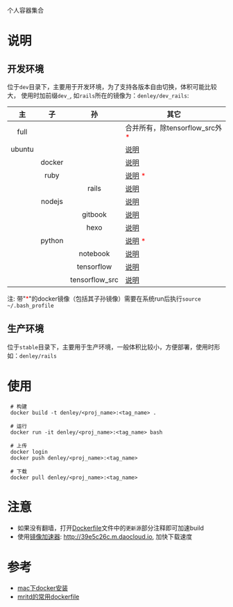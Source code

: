 个人容器集合

# 说明
## 开发环境
位于`dev`目录下，主要用于开发环境，为了支持各版本自由切换，体积可能比较大， 使用时加前缀`dev_`, 如`rails`所在的镜像为：`denley/dev_rails`: 

| 主 | 子 | 孙 | 其它 |
|:---:|:---:|:---:|---|
|full |  | |合并所有，除tensorflow_src外 <font color="red">*</font>|
|ubuntu|  |  |[说明](dev/ubuntu/README.md)|
|  | docker |  |[说明](dev/docker/README.md) |
|  | ruby |  |[说明](dev/ruby/README.md) <font color="red">*</font>|
|  |  | rails |[说明](dev/rails/README.md) |
|  | nodejs |  |[说明](dev/nodejs/README.md)|
|  |  | gitbook |[说明](dev/gitbook/README.md)|
|  |  | hexo |[说明](dev/hexo/README.md)|
|  | python |  |[说明](dev/python/README.md) <font color="red">*</font>|
|  |  | notebook |[说明](dev/notebook/README.md)|
|  |  | tensorflow |[说明](dev/tensorflow/README.md)|
|  |  | tensorflow_src |[说明](dev/tensorflow_src/README.md)|

注: 带"<font color="red">*</font>"的docker镜像（包括其子孙镜像）需要在系统run后执行`source ~/.bash_profile`

## 生产环境
位于`stable`目录下，主要用于生产环境，一般体积比较小，方便部署，使用时形如：`denley/rails`

# 使用
```shell
 # 构建
 docker build -t denley/<proj_name>:<tag_name> .

 # 运行
 docker run -it denley/<proj_name>:<tag_name> bash

 # 上传 
 docker login
 docker push denley/<proj_name>:<tag_name>

 # 下载
 docker pull denley/<proj_name>:<tag_name>
```
  
# 注意
* 如果没有翻墙，打开[Dockerfile](ubuntu/Dockerfile)文件中的`更新源`部分注释即可加速build
* 使用[镜像加速器](https://www.daocloud.io/mirror#accelerator-doc): http://39e5c26c.m.daocloud.io, 加快下载速度

# 参考
* [mac下docker安装](https://docs.docker.com/docker-for-mac/install/#download-docker-for-mac)
* [mritd的常用dockerfile](https://github.com/mritd/dockerfile)